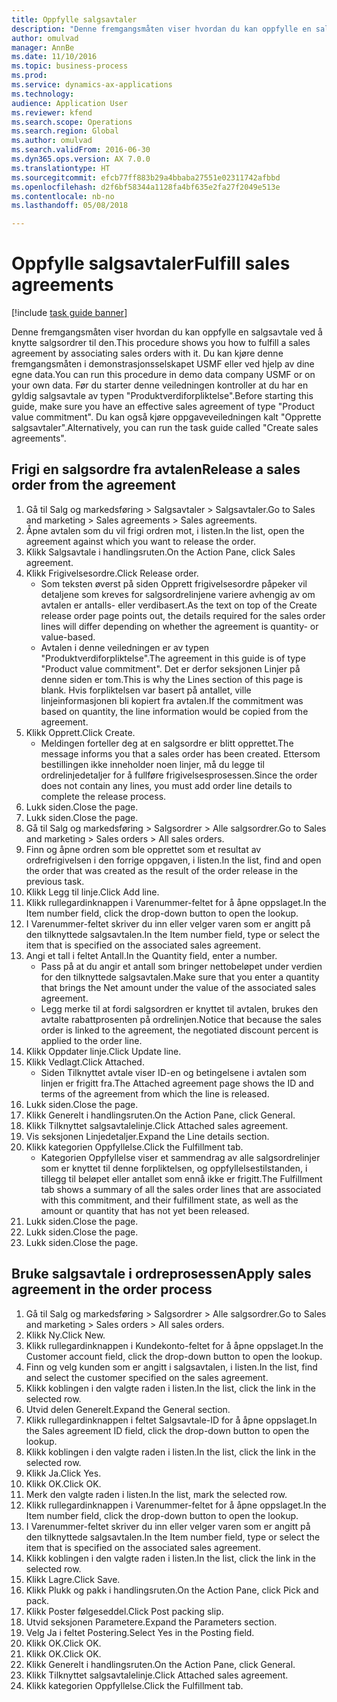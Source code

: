 ```yaml
--- 
title: Oppfylle salgsavtaler
description: "Denne fremgangsmåten viser hvordan du kan oppfylle en salgsavtale ved å knytte salgsordrer til den."
author: omulvad
manager: AnnBe
ms.date: 11/10/2016
ms.topic: business-process
ms.prod: 
ms.service: dynamics-ax-applications
ms.technology: 
audience: Application User
ms.reviewer: kfend
ms.search.scope: Operations
ms.search.region: Global
ms.author: omulvad
ms.search.validFrom: 2016-06-30
ms.dyn365.ops.version: AX 7.0.0
ms.translationtype: HT
ms.sourcegitcommit: efcb77ff883b29a4bbaba27551e02311742afbbd
ms.openlocfilehash: d2f6bf58344a1128fa4bf635e2fa27f2049e513e
ms.contentlocale: nb-no
ms.lasthandoff: 05/08/2018

---
```

# <a name="fulfill-sales-agreements"></a><span data-ttu-id="56d39-103">Oppfylle salgsavtaler</span><span class="sxs-lookup"><span data-stu-id="56d39-103">Fulfill sales agreements</span></span>

[!include [task guide banner](../../includes/task-guide-banner.md)]

<span data-ttu-id="56d39-104">Denne fremgangsmåten viser hvordan du kan oppfylle en salgsavtale ved å knytte salgsordrer til den.</span><span class="sxs-lookup"><span data-stu-id="56d39-104">This procedure shows you how to fulfill a sales agreement by associating sales orders with it.</span></span> <span data-ttu-id="56d39-105">Du kan kjøre denne fremgangsmåten i demonstrasjonsselskapet USMF eller ved hjelp av dine egne data.</span><span class="sxs-lookup"><span data-stu-id="56d39-105">You can run this procedure in demo data company USMF or on your own data.</span></span> <span data-ttu-id="56d39-106">Før du starter denne veiledningen kontroller at du har en gyldig salgsavtale av typen "Produktverdiforpliktelse".</span><span class="sxs-lookup"><span data-stu-id="56d39-106">Before starting this guide, make sure you have an effective sales agreement of type "Product value commitment".</span></span> <span data-ttu-id="56d39-107">Du kan også kjøre oppgaveveiledningen kalt "Opprette salgsavtaler".</span><span class="sxs-lookup"><span data-stu-id="56d39-107">Alternatively, you can run the task guide called "Create sales agreements".</span></span>  




## <a name="release-a-sales-order-from-the-agreement"></a><span data-ttu-id="56d39-108">Frigi en salgsordre fra avtalen</span><span class="sxs-lookup"><span data-stu-id="56d39-108">Release a sales order from the agreement</span></span>
1. <span data-ttu-id="56d39-109">Gå til Salg og markedsføring > Salgsavtaler > Salgsavtaler.</span><span class="sxs-lookup"><span data-stu-id="56d39-109">Go to Sales and marketing > Sales agreements > Sales agreements.</span></span>
2. <span data-ttu-id="56d39-110">Åpne avtalen som du vil frigi ordren mot, i listen.</span><span class="sxs-lookup"><span data-stu-id="56d39-110">In the list, open the agreement against which you want to release the order.</span></span>
3. <span data-ttu-id="56d39-111">Klikk Salgsavtale i handlingsruten.</span><span class="sxs-lookup"><span data-stu-id="56d39-111">On the Action Pane, click Sales agreement.</span></span>
4. <span data-ttu-id="56d39-112">Klikk Frigivelsesordre.</span><span class="sxs-lookup"><span data-stu-id="56d39-112">Click Release order.</span></span>
    * <span data-ttu-id="56d39-113">Som teksten øverst på siden Opprett frigivelsesordre påpeker vil detaljene som kreves for salgsordrelinjene variere avhengig av om avtalen er antalls- eller verdibasert.</span><span class="sxs-lookup"><span data-stu-id="56d39-113">As the text on top of the  Create release order page points out, the details required for the sales order lines will differ depending on whether the agreement is quantity- or value-based.</span></span>  
    * <span data-ttu-id="56d39-114">Avtalen i denne veiledningen er av typen "Produktverdiforpliktelse".</span><span class="sxs-lookup"><span data-stu-id="56d39-114">The agreement in this guide is of type "Product value commitment".</span></span> <span data-ttu-id="56d39-115">Det er derfor seksjonen Linjer på denne siden er tom.</span><span class="sxs-lookup"><span data-stu-id="56d39-115">This is why the Lines section of this page is blank.</span></span> <span data-ttu-id="56d39-116">Hvis forpliktelsen var basert på antallet, ville linjeinformasjonen bli kopiert fra avtalen.</span><span class="sxs-lookup"><span data-stu-id="56d39-116">If the commitment was based on quantity, the line information would be copied from the agreement.</span></span>  
5. <span data-ttu-id="56d39-117">Klikk Opprett.</span><span class="sxs-lookup"><span data-stu-id="56d39-117">Click Create.</span></span>
    * <span data-ttu-id="56d39-118">Meldingen forteller deg at en salgsordre er blitt opprettet.</span><span class="sxs-lookup"><span data-stu-id="56d39-118">The message informs you that a sales order has been created.</span></span> <span data-ttu-id="56d39-119">Ettersom bestillingen ikke inneholder noen linjer, må du legge til ordrelinjedetaljer for å fullføre frigivelsesprosessen.</span><span class="sxs-lookup"><span data-stu-id="56d39-119">Since the order does not contain any lines, you must add order line details to complete the release process.</span></span>   
6. <span data-ttu-id="56d39-120">Lukk siden.</span><span class="sxs-lookup"><span data-stu-id="56d39-120">Close the page.</span></span>
7. <span data-ttu-id="56d39-121">Lukk siden.</span><span class="sxs-lookup"><span data-stu-id="56d39-121">Close the page.</span></span>
8. <span data-ttu-id="56d39-122">Gå til Salg og markedsføring > Salgsordrer > Alle salgsordrer.</span><span class="sxs-lookup"><span data-stu-id="56d39-122">Go to Sales and marketing > Sales orders > All sales orders.</span></span>
9. <span data-ttu-id="56d39-123">Finn og åpne ordren som ble opprettet som et resultat av ordrefrigivelsen i den forrige oppgaven, i listen.</span><span class="sxs-lookup"><span data-stu-id="56d39-123">In the list, find and open the order that was created as the result of the order release in the previous task.</span></span>
10. <span data-ttu-id="56d39-124">Klikk Legg til linje.</span><span class="sxs-lookup"><span data-stu-id="56d39-124">Click Add line.</span></span>
11. <span data-ttu-id="56d39-125">Klikk rullegardinknappen i Varenummer-feltet for å åpne oppslaget.</span><span class="sxs-lookup"><span data-stu-id="56d39-125">In the Item number field, click the drop-down button to open the lookup.</span></span>
12. <span data-ttu-id="56d39-126">I Varenummer-feltet skriver du inn eller velger varen som er angitt på den tilknyttede salgsavtalen.</span><span class="sxs-lookup"><span data-stu-id="56d39-126">In the Item number field, type or select the item that is specified on the associated sales agreement.</span></span>
13. <span data-ttu-id="56d39-127">Angi et tall i feltet Antall.</span><span class="sxs-lookup"><span data-stu-id="56d39-127">In the Quantity field, enter a number.</span></span>
    * <span data-ttu-id="56d39-128">Pass på at du angir et antall som bringer nettobeløpet under verdien for den tilknyttede salgsavtalen.</span><span class="sxs-lookup"><span data-stu-id="56d39-128">Make sure that you enter a quantity that brings the Net amount under the value of the associated sales agreement.</span></span>  
    * <span data-ttu-id="56d39-129">Legg merke til at fordi salgsordren er knyttet til avtalen, brukes den avtalte rabattprosenten på ordrelinjen.</span><span class="sxs-lookup"><span data-stu-id="56d39-129">Notice that because the sales order is linked to the agreement, the negotiated discount percent is applied to the order line.</span></span>  
14. <span data-ttu-id="56d39-130">Klikk Oppdater linje.</span><span class="sxs-lookup"><span data-stu-id="56d39-130">Click Update line.</span></span>
15. <span data-ttu-id="56d39-131">Klikk Vedlagt.</span><span class="sxs-lookup"><span data-stu-id="56d39-131">Click Attached.</span></span>
    * <span data-ttu-id="56d39-132">Siden Tilknyttet avtale viser ID-en og betingelsene i avtalen som linjen er frigitt fra.</span><span class="sxs-lookup"><span data-stu-id="56d39-132">The Attached agreement page shows the ID and terms of the agreement from which the line is released.</span></span>  
16. <span data-ttu-id="56d39-133">Lukk siden.</span><span class="sxs-lookup"><span data-stu-id="56d39-133">Close the page.</span></span>
17. <span data-ttu-id="56d39-134">Klikk Generelt i handlingsruten.</span><span class="sxs-lookup"><span data-stu-id="56d39-134">On the Action Pane, click General.</span></span>
18. <span data-ttu-id="56d39-135">Klikk Tilknyttet salgsavtalelinje.</span><span class="sxs-lookup"><span data-stu-id="56d39-135">Click Attached sales agreement.</span></span>
19. <span data-ttu-id="56d39-136">Vis seksjonen Linjedetaljer.</span><span class="sxs-lookup"><span data-stu-id="56d39-136">Expand the Line details section.</span></span>
20. <span data-ttu-id="56d39-137">Klikk kategorien Oppfyllelse.</span><span class="sxs-lookup"><span data-stu-id="56d39-137">Click the Fulfillment tab.</span></span>
    * <span data-ttu-id="56d39-138">Kategorien Oppfyllelse viser et sammendrag av alle salgsordrelinjer som er knyttet til denne forpliktelsen, og oppfyllelsestilstanden, i tillegg til beløpet eller antallet som ennå ikke er frigitt.</span><span class="sxs-lookup"><span data-stu-id="56d39-138">The Fulfillment tab shows a summary of all the sales order lines that are associated with this commitment, and their fulfillment state, as well as the amount or quantity that has not yet been released.</span></span>   
21. <span data-ttu-id="56d39-139">Lukk siden.</span><span class="sxs-lookup"><span data-stu-id="56d39-139">Close the page.</span></span>
22. <span data-ttu-id="56d39-140">Lukk siden.</span><span class="sxs-lookup"><span data-stu-id="56d39-140">Close the page.</span></span>
23. <span data-ttu-id="56d39-141">Lukk siden.</span><span class="sxs-lookup"><span data-stu-id="56d39-141">Close the page.</span></span>

## <a name="apply-sales-agreement-in-the-order-process"></a><span data-ttu-id="56d39-142">Bruke salgsavtale i ordreprosessen</span><span class="sxs-lookup"><span data-stu-id="56d39-142">Apply sales agreement in the order process</span></span>
1. <span data-ttu-id="56d39-143">Gå til Salg og markedsføring > Salgsordrer > Alle salgsordrer.</span><span class="sxs-lookup"><span data-stu-id="56d39-143">Go to Sales and marketing > Sales orders > All sales orders.</span></span>
2. <span data-ttu-id="56d39-144">Klikk Ny.</span><span class="sxs-lookup"><span data-stu-id="56d39-144">Click New.</span></span>
3. <span data-ttu-id="56d39-145">Klikk rullegardinknappen i Kundekonto-feltet for å åpne oppslaget.</span><span class="sxs-lookup"><span data-stu-id="56d39-145">In the Customer account field, click the drop-down button to open the lookup.</span></span>
4. <span data-ttu-id="56d39-146">Finn og velg kunden som er angitt i salgsavtalen, i listen.</span><span class="sxs-lookup"><span data-stu-id="56d39-146">In the list, find and select the customer specified on the sales agreement.</span></span>
5. <span data-ttu-id="56d39-147">Klikk koblingen i den valgte raden i listen.</span><span class="sxs-lookup"><span data-stu-id="56d39-147">In the list, click the link in the selected row.</span></span>
6. <span data-ttu-id="56d39-148">Utvid delen Generelt.</span><span class="sxs-lookup"><span data-stu-id="56d39-148">Expand the General section.</span></span>
7. <span data-ttu-id="56d39-149">Klikk rullegardinknappen i feltet Salgsavtale-ID for å åpne oppslaget.</span><span class="sxs-lookup"><span data-stu-id="56d39-149">In the Sales agreement ID field, click the drop-down button to open the lookup.</span></span>
8. <span data-ttu-id="56d39-150">Klikk koblingen i den valgte raden i listen.</span><span class="sxs-lookup"><span data-stu-id="56d39-150">In the list, click the link in the selected row.</span></span>
9. <span data-ttu-id="56d39-151">Klikk Ja.</span><span class="sxs-lookup"><span data-stu-id="56d39-151">Click Yes.</span></span>
10. <span data-ttu-id="56d39-152">Klikk OK.</span><span class="sxs-lookup"><span data-stu-id="56d39-152">Click OK.</span></span>
11. <span data-ttu-id="56d39-153">Merk den valgte raden i listen.</span><span class="sxs-lookup"><span data-stu-id="56d39-153">In the list, mark the selected row.</span></span>
12. <span data-ttu-id="56d39-154">Klikk rullegardinknappen i Varenummer-feltet for å åpne oppslaget.</span><span class="sxs-lookup"><span data-stu-id="56d39-154">In the Item number field, click the drop-down button to open the lookup.</span></span>
13. <span data-ttu-id="56d39-155">I Varenummer-feltet skriver du inn eller velger varen som er angitt på den tilknyttede salgsavtalen.</span><span class="sxs-lookup"><span data-stu-id="56d39-155">In the Item number field, type or select the item that is specified on the associated sales agreement.</span></span>
14. <span data-ttu-id="56d39-156">Klikk koblingen i den valgte raden i listen.</span><span class="sxs-lookup"><span data-stu-id="56d39-156">In the list, click the link in the selected row.</span></span>
15. <span data-ttu-id="56d39-157">Klikk Lagre.</span><span class="sxs-lookup"><span data-stu-id="56d39-157">Click Save.</span></span>
16. <span data-ttu-id="56d39-158">Klikk Plukk og pakk i handlingsruten.</span><span class="sxs-lookup"><span data-stu-id="56d39-158">On the Action Pane, click Pick and pack.</span></span>
17. <span data-ttu-id="56d39-159">Klikk Poster følgeseddel.</span><span class="sxs-lookup"><span data-stu-id="56d39-159">Click Post packing slip.</span></span>
18. <span data-ttu-id="56d39-160">Utvid seksjonen Parametere.</span><span class="sxs-lookup"><span data-stu-id="56d39-160">Expand the Parameters section.</span></span>
19. <span data-ttu-id="56d39-161">Velg Ja i feltet Postering.</span><span class="sxs-lookup"><span data-stu-id="56d39-161">Select Yes in the Posting field.</span></span>
20. <span data-ttu-id="56d39-162">Klikk OK.</span><span class="sxs-lookup"><span data-stu-id="56d39-162">Click OK.</span></span>
21. <span data-ttu-id="56d39-163">Klikk OK.</span><span class="sxs-lookup"><span data-stu-id="56d39-163">Click OK.</span></span>
22. <span data-ttu-id="56d39-164">Klikk Generelt i handlingsruten.</span><span class="sxs-lookup"><span data-stu-id="56d39-164">On the Action Pane, click General.</span></span>
23. <span data-ttu-id="56d39-165">Klikk Tilknyttet salgsavtalelinje.</span><span class="sxs-lookup"><span data-stu-id="56d39-165">Click Attached sales agreement.</span></span>
24. <span data-ttu-id="56d39-166">Klikk kategorien Oppfyllelse.</span><span class="sxs-lookup"><span data-stu-id="56d39-166">Click the Fulfillment tab.</span></span>


